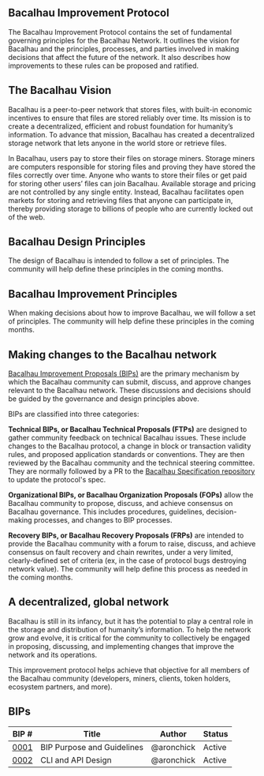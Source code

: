 ## Bacalhau Improvement Protocol

The Bacalhau Improvement Protocol contains the set of fundamental governing principles for the Bacalhau Network. It outlines the vision for Bacalhau and the principles, processes, and parties involved in making decisions that affect the future of the network. It also describes how improvements to these rules can be proposed and ratified.


## The Bacalhau Vision

Bacalhau is a peer-to-peer network that stores files, with built-in economic incentives to ensure that files are stored reliably over time. Its mission is to create a decentralized, efficient and robust foundation for humanity’s information. To advance that mission, Bacalhau has created a decentralized storage network that lets anyone in the world store or retrieve files. 

In Bacalhau, users pay to store their files on storage miners. Storage miners are computers responsible for storing files and proving they have stored the files correctly over time. Anyone who wants to store their files or get paid for storing other users’ files can join Bacalhau. Available storage and pricing are not controlled by any single entity. Instead, Bacalhau facilitates open markets for storing and retrieving files that anyone can participate in, thereby providing storage to billions of people who are currently locked out of the web. 

## Bacalhau Design Principles

The design of Bacalhau is intended to follow a set of principles. The community will help define these principles in the coming months.


## Bacalhau Improvement Principles

When making decisions about how to improve Bacalhau, we will follow a set of principles. The community will help define these principles in the coming months.

## Making changes to the Bacalhau network

[Bacalhau Improvement Proposals (BIPs)](https://github.com/Bacalhau-project/BIPs/blob/master/BIPS/BIP-0001.md) are the primary mechanism by which the Bacalhau community can submit, discuss, and approve changes relevant to the Bacalhau network. These discussions and decisions should be guided by the governance and design principles above.

BIPs are classified into three categories:

**Technical BIPs, or Bacalhau Technical Proposals (FTPs)** are designed to gather community feedback on technical Bacalhau issues. These include changes to the Bacalhau protocol, a change in block or transaction validity rules, and proposed application standards or conventions. They are then reviewed by the Bacalhau community and the technical steering committee. They are normally followed by a PR to the [Bacalhau Specification repository](https://github.com/Bacalhau-project/specs) to update the protocol's spec.

**Organizational BIPs, or Bacalhau Organization Proposals (FOPs)** allow the Bacalhau community to propose, discuss, and achieve consensus on Bacalhau governance. This includes procedures, guidelines, decision-making processes, and changes to BIP processes.

**Recovery BIPs, or Bacalhau Recovery Proposals (FRPs)** are intended to provide the Bacalhau community with a forum to raise, discuss, and achieve consensus on fault recovery and chain rewrites, under a very limited, clearly-defined set of criteria (ex, in the case of protocol bugs destroying network value). The community will help define this process as needed in the coming months.

## A decentralized, global network

Bacalhau is still in its infancy, but it has the potential to play a central role in the storage and distribution of humanity’s information. To help the network grow and evolve, it is critical for the community to collectively be engaged in proposing, discussing, and implementing changes that improve the network and its operations.

This improvement protocol helps achieve that objective for all members of the Bacalhau community (developers, miners, clients, token holders, ecosystem partners, and more).

## BIPs

|BIP #   | Title  | Author  | Status  |
|---|---|---|---|
|[0001](https://github.com/Bacalhau-project/BIPs/blob/master/BIPS/BIP-0001.md)   | BIP Purpose and Guidelines  | @aronchick  | Active  |
|[0002](https://github.com/Bacalhau-project/BIPs/blob/master/BIPS/BIP-0002.md)   | CLI and API Design   | @aronchick  | Active  |